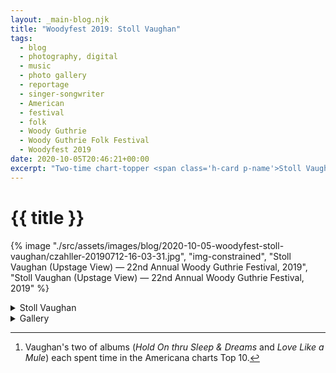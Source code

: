 ```yaml
---
layout: _main-blog.njk
title: "Woodyfest 2019: Stoll Vaughan"
tags: 
  - blog
  - photography, digital
  - music
  - photo gallery
  - reportage
  - singer-songwriter
  - American
  - festival
  - folk
  - Woody Guthrie
  - Woody Guthrie Folk Festival
  - Woodyfest 2019
date: 2020-10-05T20:46:21+00:00
excerpt: "Two-time chart-topper <span class='h-card p-name'>Stoll Vaughan</span> made his Woodyfest debut in <time datetime='20'>2019</time>. Vaughan took the Crystal Theatre stage <time datetime='2019-07-12T-15:30:005:00'>mid-afternoon on festival Friday</time>."
---
```

<!-- markdownlint-disable MD025 -->
# {{ title }}

<!-- markdownlint-enable MD025 --><mpb-dialog-img>

{% image "./src/assets/images/blog/2020-10-05-woodyfest-stoll-vaughan/czahller-20190712-16-03-31.jpg", "img-constrained", "Stoll Vaughan (Upstage View) — 22nd Annual Woody Guthrie Festival, 2019", "Stoll Vaughan (Upstage View) — 22nd Annual Woody Guthrie Festival, 2019" %}</mpb-dialog-img>

<div class="widget__wrapper">
  <details name="tabs">
    <summary>Stoll Vaughan</summary>
    <div>

## Stoll Vaughan

<div class="drop-cap">

Two-time chart-topper <span class="h-card p-name">Stoll Vaughan</span>[^1] made his Woodyfest debut in <time datetime="20">2019</time>. Vaughan took the Crystal Theatre stage <time datetime="2019-07-12T-15:30:005:00">mid-afternoon on festival Friday</time>.

[^1]: Vaughan's two of albums (<cite>Hold On thru Sleep &amp; Dreams</cite> and <cite>Love Like a Mule</cite>) each spent time in the Americana charts Top 10.
</div>

The Kentucky native has toured with <span class="h-card p-name">John Mellencamp</span>, <span class="h-card p-name">John Fogerty</span>, <span class="h-card p-name">James McMurtry</span>, and <span class="h-card p-name">Marty Stuart</span>. His music has been featured on numerous television shows, including <cite>True Blood</cite>, <cite>Friday Night Lights</cite>, <cite>Shameless</cite>, and <cite>The Office</cite>.

<blockquote cite="//americansongwriter.com/stoll-vaughan-songwriting-shines-on-so-righteous/">

[<span class="h-card p-name"><span class="p-nickname">Woody</span> Guthrie</span> and <span class="h-card p-name">Dylan</span>] embraced wielding big truths as calls to action. Vaughan worries the white noise and tv news/social media cycle-created Tower of Babel makes it harder for these truths to cut through. But he’s undeterred.

<footer><cite class="full-citation"><a href="//americansongwriter.com/stoll-vaughan-songwriting-shines-on-so-righteous/" target="_blank" rel="external noopener noreferrer">Holly Gleason</a>, <cite class="short-work">Stoll Vaughan Is Not Afraid of Writing Big Truths, Proves It on <cite>So Righteous</cite></cite</cite></footer></blockquote>

Vaughan's latest release, <cite><a href="//geo.music.apple.com/us/album/desires-shape/1501505851?itsct=music_box&itscg=30200&at=10ldhk&ls=1&app=music" target="_blank" rel="external noopener noreferrer">Desire&rsquo;s Shape</a></cite>, debuted in <time datetime="2020-04">April</time>. According to Vaughan&rsquo;s website, all 2020 tour dates are cancelled, presumably due to the coronavirus pandemic.
  </div></details>

  <details name="tabs">
    <summary>Gallery</summary><div>

## Gallery

<mpb-dialog-gallery hint rel cols="8">
  
  ![Stoll Vaughan (Upstage View} — 22nd Annual Woody Guthrie Festival, 2019](/assets/images/blog/2020-10-05-woodyfest-stoll-vaughan/czahller-20190712-15-37-17.jpg)
  ![Stoll Vaughan (I) — 22nd Annual Woody Guthrie Festival, 2019](/assets/images/blog/2020-10-05-woodyfest-stoll-vaughan/czahller-20190712-15-45-43.jpg)
  ![Stoll Vaughan (II) — 22nd Annual Woody Guthrie Festival, 2019](/assets/images/blog/2020-10-05-woodyfest-stoll-vaughan/czahller-20190712-15-46-16.jpg)
  ![Stoll Vaughan (Upstage Left View) — 22nd Annual Woody Guthrie Festival, 2019](/assets/images/blog/2020-10-05-woodyfest-stoll-vaughan/czahller-20190712-15-47-51.jpg)
  ![Stoll Vaughan (III) — 22nd Annual Woody Guthrie Festival, 2019](/assets/images/blog/2020-10-05-woodyfest-stoll-vaughan/czahller-20190712-15-48-30.jpg)
  ![Stoll Vaughan (IV) — 22nd Annual Woody Guthrie Festival, 2019](/assets/images/blog/2020-10-05-woodyfest-stoll-vaughan/czahller-20190712-16-01-33.jpg)
  ![Stoll's hat hanging from the microphone stand — 22nd Annual Woody Guthrie Festival, 2019](/assets/images/blog/2020-10-05-woodyfest-stoll-vaughan/czahller-20190712-16-03-31.jpg)
</mpb-dialog-gallery></div></details></div>
